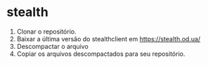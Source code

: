 # stealth

1. Clonar o repositório.
2. Baixar a última versão do stealthclient em https://stealth.od.ua/
3. Descompactar o arquivo
4. Copiar os arquivos descompactados para seu repositório.


